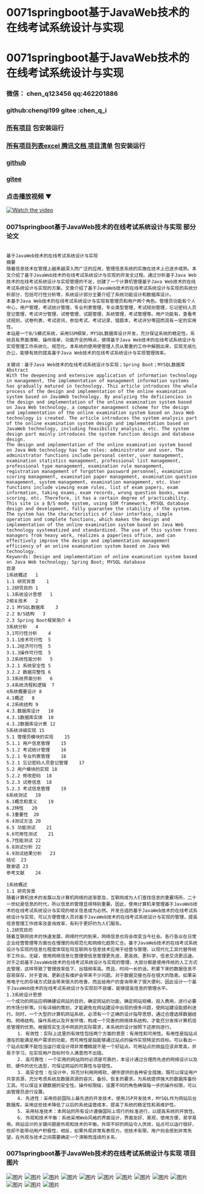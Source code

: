 # 0071springboot基于JavaWeb技术的在线考试系统设计与实现


# 0071springboot基于JavaWeb技术的在线考试系统设计与实现

### 微信： chen_q123456  qq:462201886
### github:chenqi199 gitee :chen_q_i

### [所有项目](https://github.com/GraduationProject-springboot/allSpringbootProjects) 包安装运行

### [所有项目列表excel 腾讯文档 项目清单](https://docs.qq.com/sheet/DSHRFSVZ5aEVYT3N3?tab=BB08J2) 包安装运行

### [github](https://chenqi199.github.io)

### [gitee](https://gitee.com/chen_q_i)

### 点击播放视频 ▼
[![Watch the video](https://i.sstatic.net/Vp2cE.png)](https://player.bilibili.com/player.html?isOutside=true&aid=BV16ia6epENY&bvid=BV16ia6epENY&cid=500001610576285&p=72)



### 0071springboot基于JavaWeb技术的在线考试系统设计与实现 部分论文
```

﻿基于JavaWeb技术的在线考试系统设计与实现
摘要
随着信息技术在管理上越来越深入而广泛的应用，管理信息系统的实施在技术上已逐步成熟。本文介绍了基于JavaWeb技术的在线考试系统设计与实现的开发全过程。通过分析基于Java Web技术的在线考试系统设计与实现管理的不足，创建了一个计算机管理基于Java Web技术的在线考试系统设计与实现的方案。文章介绍了基于JavaWeb技术的在线考试系统设计与实现的系统分析部分，包括可行性分析等，系统设计部分主要介绍了系统功能设计和数据库设计。
本基于Java Web技术的在线考试系统设计与实现有管理员和用户两个角色。管理员功能有个人中心，用户管理，考试统计管理，专业列表管理，专业类型管理，考试规则管理，忘记密码人员登记管理，考试评分管理，试卷管理，试题管理，系统管理，考试管理等。用户功能有，查看考试规则，试卷列表，考试资讯，参加考试，考试记录，错题本，考试评分等因而具有一定的实用性。
本站是一个B/S模式系统，采用SSM框架，MYSQL数据库设计开发，充分保证系统的稳定性。系统具有界面清晰、操作简单，功能齐全的特点，使得基于Java Web技术的在线考试系统设计与实现管理工作系统化、规范化。本系统的使用使管理人员从繁重的工作中解脱出来，实现无纸化办公，能够有效的提高基于Java Web技术的在线考试系统设计与实现管理效率。

关键词：基于Java Web技术的在线考试系统设计与实现；Spring Boot；MYSQL数据库
Abstract
With the deepening and extensive application of information technology in management, the implementation of management information systems has gradually matured in technology. This article introduces the whole process of the design and implementation of the online examination system based on JavaWeb technology. By analyzing the deficiencies in the design and implementation of the online examination system based on Java Web technology, a computer management scheme for the design and implementation of the online examination system based on Java Web technology is created. The article introduces the system analysis part of the online examination system design and implementation based on JavaWeb technology, including feasibility analysis, etc. The system design part mainly introduces the system function design and database design.
The design and implementation of the online examination system based on Java Web technology has two roles: administrator and user. The administrator functions include personal center, user management, examination statistics management, professional list management, professional type management, examination rule management, registration management of forgotten password personnel, examination scoring management, examination paper management, examination question management, system management, examination management, etc. User functions include viewing exam rules, list of exam papers, exam information, taking exams, exam records, wrong question books, exam scoring, etc. Therefore, it has a certain degree of practicability.
This site is a B/S mode system, using SSM framework, MYSQL database design and development, fully guarantee the stability of the system. The system has the characteristics of clear interface, simple operation and complete functions, which makes the design and implementation of the online examination system based on Java Web technology systematized and standardized. The use of this system frees managers from heavy work, realizes a paperless office, and can effectively improve the design and implementation management efficiency of an online examination system based on Java Web technology.
Keywords: Design and implementation of online examination system based on Java Web technology; Spring Boot; MYSQL database
目录
1系统概述	1
1.1 研究背景	1
1.2研究目的	1
1.3系统设计思想	1
2相关技术	2
2.1 MYSQL数据库	3
2.2 B/S结构	3
2.3 Spring Boot框架简介	4
3系统分析	4
3.1可行性分析	4
3.1.1技术可行性	5
3.1.2经济可行性	5
3.1.3操作可行性	5
3.2系统性能分析	5
3.2.1 系统安全性	5
3.2.2 数据完整性	6
3.3系统界面分析	6
3.4系统流程和逻辑	7
4系统概要设计	8
4.1概述	8
4.2系统结构	9
4.3.数据库设计	10
4.3.1数据库实体	10
4.3.2数据库设计表	12
5系统详细实现	15
5.1 管理员模块的实现	15
5.1.1 用户信息管理	15
5.1.2 考试统计管理	16
5.2.1 专业列表管理	16
5.2.1 忘记密码人员登记管理	17
5.2 用户模块的实现	18
5.2.2 修改密码	18
5.2.3 试卷信息	18
5.2.3 考试信息管理	19
6系统测试	19
6.1概念和意义	19
6.2特性	20
6.3重要性	20
6.4测试方法	20
6.5 功能测试	21
6.6可用性测试	21
6.7性能测试	22
6.8测试分析	22
6.9测试结果分析	23
结论	23
致谢语	23
参考文献	24

1系统概述
1.1 研究背景
随着计算机技术的发展以及计算机网络的逐渐普及，互联网成为人们查找信息的重要场所，二十一世纪是信息的时代，所以信息的管理显得特别重要。因此，使用计算机来管理基于JavaWeb技术的在线考试系统设计与实现的相关信息成为必然。开发合适的基于JavaWeb技术的在线考试系统设计与实现，可以方便管理人员对基于JavaWeb技术的在线考试系统设计与实现的管理，提高信息管理工作效率及查询效率，有利于更好的为人们服务。
1.2研究目的
随着互联网技术的快速发展，网络时代的到来，网络信息也将会改变当今社会。各行各业在日常企业经营管理等方面也在慢慢的向规范化和网络化趋势汇合。基于JavaWeb技术的在线考试系统设计与实现的信息化程度体现在将互联网与信息技术应用于经营与管理，以现代化工具代替传统手工作业。无疑，使用网络信息化管理使信息管理更先进、更高效、更科学，信息交流更迅速。
对于之前基于JavaWeb技术的在线考试系统设计与实现的管理，大部分都是使用传统的人工方式去管理，这样导致了管理效率低下、出错频率高。而且，时间一长的话，积累下来的数据信息不容易保存，对于查询、更新还有维护会带来不少问题。对于数据交接也存在很大的隐患。如果采用电子化的存储方式就会带来很大的改善，而且给用户的查询带来了很大便利，因此设计一个基于JavaWeb技术的在线考试系统设计与实现刻不容缓，能够提高信息的管理水平。
1.3系统设计思想
一个成功的网站应明确建设网站的目的，确定网站的功能，确定网站规模、投入费用，进行必要的市场分析等。只有详细的策划，才能避免在网站建设中出现的很多问题，使网站建设能顺利进行。同时，一个大型的计算机网站系统，必须有一个正确的设计指导思想，通过合理选择数据结构、网络结构、操作系统以及开发环境，构成一个完善的网络体系结构，才能充分发挥计算机信息管理的优势。根据现实生活中网民的实际需求，本系统的设计按照下述原则进行。
    1. 有效性：实际上这里的有效性包括两个方面的意思：有用性和可用性。有用性是指站点潜在的能满足用户需求的功能，而可用性是指能够通过站点的操作实现特定的目标。可以看出一个站点如果不能恰当运行或设计得非常槽糕就不是一个好站点。可用站点的效益应该非常高，并易于学习，在实现用户目标时令人满意而不出错。
    2. 高可靠性：一个实用的网站同时必须是可靠的，本设计通过合理而先进的网络设计以及软、硬件的优化选型，可保证网站的可靠性与容错性。
    3. 高安全性：在设计中，将充分利用网络软、硬件提供的各种安全措施，既可以保证用户共享资源，充分考虑系统及数据资源的容灾、备份、恢复的要求。为系统提供强大的数据库备份工具。可以保证关键数据的安全性。操作权限级，设置不同的角色确保每一步的操作权限，可以由管理员进行设置。
    4. 先进性：采用目前国际上最先进的开发技术，使用JSP开发技术，MYSQL作为网站后台数据库。采用这些技术降低了以后的系统运营成本，提高了系统的稳定性和易维护性。
    5. 采用标准技术：本网站的所有设计遵循国际上现行的标准进行，以提高系统的开放性。
    6. 外观和技术平衡：系统采用Web风格的界面设计，界面友好、美观，使用方便，易学易用。网站设计的关键问题是外观和技术的平衡。外现不好的网站令人厌烦，站点可以运行很好，但却不能带动用户积极性，相反，如果外观非常有表现力，但技术有限，用户则会感到非常失望。在外观与技术之间需要确定一个清晰而连续的关系，

```
### 0071springboot基于JavaWeb技术的在线考试系统设计与实现 项目图片
![图片](/images/0071springbootimg_001.jpg)
![图片](/images/0071springbootimg_003.jpg)
![图片](/images/0071springbootimg_002.jpg)
![图片](/images/0071springbootimg_012.jpg)
![图片](/images/0071springbootimg_006.jpg)
![图片](/images/0071springbootimg_007.jpg)
![图片](/images/0071springbootimg_013.jpg)
![图片](/images/0071springbootimg_005.jpg)
![图片](/images/0071springbootimg_011.jpg)
![图片](/images/0071springbootimg_010.jpg)
![图片](/images/0071springbootimg_004.jpg)
![图片](/images/0071springbootimg_009.jpg)
![图片](/images/0071springbootimg_008.jpg)








